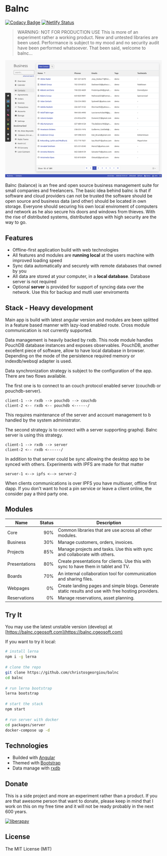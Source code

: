# Balnc

[![Codacy Badge](https://api.codacy.com/project/badge/Grade/79c2730e3816489d9a9b10f506cc3ac5)](https://www.codacy.com/manual/xris-georgiou/balnc?utm_source=github.com&amp;utm_medium=referral&amp;utm_content=ChristosGeorgiou/balnc&amp;utm_campaign=Badge_Grade) [![Netlify Status](https://api.netlify.com/api/v1/badges/085594e9-5f2e-4a4c-9dd4-148c0e889869/deploy-status)](https://app.netlify.com/sites/balnc/deploys)

> WARNING: NOT FOR PRODUCTION USE
> This is more of an experiment rather a working product. New and untested libraries are been used. Performance is subject to my mood and no security audit have been performed whatsoever. That been said, welcome to balnc...

![screenshot](./docs/assets/screenshot.png)

Balnc (balance) is an free and open source business management suite for small companies and freelancers. The basic idea behind balnc is that if software and cloud providers can not be trusted the software should be open source and business data (and other) should be located in own storage. Everyone should securing his own local enviroment of computers and network as he also secure his doors and windows from thieves. With the rise of distributed systems, distributed apps with high security are the way to go.

## Features

- Offline-first application build with web technologies
- All features and modules are **running local** at the users machine with improved loading speed
- Sync data automatically and securely with remote databases that owned by you
- All data are stored at your computer, in a **local database**. Database server is not required
- Optional **server** is provided for support of syncing data over the network. Use this for backup and mutli user enviroments

## Stack - Heavy development

Main app is build with latest angular version and modules are been splitted in a feature based manner with lazy-load enabled route. Cross module communication is not currently supported.

Data management is heavily backed by rxdb. This node module handles PouchDB database instances and exposes observables. PouchDB, another excellent piece of software, allow to have local database in browser. Depending on the mode of the persistence required memory or indexdb/websql adapter is used.

Data synchronization strategy is subject to the configuration of the app. There are two   flows available.

The first one is to connect to an couch protocol enabled server (couchdb or pouchdb-server).

    client-1 --> rxdb --> pouchdb --> couchdb
    client-2 <-- rxdb <-- pouchdb <------/

This requires maintenance of the server and account management to b handled by the system administrator.

The second strategy is to connect with a server supporting graphql. Balnc server is using this strategy.

    client-1 --> rxdb --> server
    client-2 <-- rxdb <------/

In addition to that server could be sync allowing the desktop app to be synced with others. Experiments with IPFS are made for that matter

    server-1 <--> ipfs <--> server-2

When clients communications is over IPFS you have multiuser, offline first dapp. If you don't want to host a pin service or leave a client online, the consider pay a third party one.

## Modules

| Name          | Status | Description                                                                                         |
| ------------- | -----: | --------------------------------------------------------------------------------------------------- |
| Core          |    90% | Common libraries that are use across all other modules.                                             |
| Business      |    30% | Manage customers, orders, invoices.                                                                 |
| Projects      |    85% | Manage projects and tasks. Use this with sync and collaborate with others.                          |
| Presentations |    80% | Create presentations for clients. Use this with sync to have them in tablet and TV.                 |
| Boards        |    70% | An internal collaboration tool for communication and sharing files.                                 |
| Webpages      |     0% | Create landing pages and simple blogs. Generate static results and use with free hosting providers. |
| Reservations  |     0% | Manage reservations, asset planning.                                                                |

## Try It

You may use the latest unstable version (develop) at [https://balnc.cgeosoft.com](https://balnc.cgeosoft.com)

If you want to try it local:

```bash
# install lerna
npm i -g lerna

# clone the repo
git clone https://github.com/christosgeorgiou/balnc
cd balnc

# run lerna bootstrap
lerna bootstrap

# start the stack
npm start

# run server with docker
cd packages/server
docker-compose up -d
```

## Technologies

- Builded with [Angular](https://angular.io/)
- Themed with [Bootstrap](https://getbootstrap.com/)
- Data manage with [rxdb](https://github.com/pubkey/rxdb)

## Donate

This is a side project and more an experiment rather than a product. If you are that awesome person that want to donate, please keep in mind that I work on this on my free time and it will not be ready probably in the next 600 years.

[![liberapay](http://img.shields.io/liberapay/receives/cgeosoft.svg?logo=liberapay)](https://liberapay.com/cgeosoft/donate)

## License

The MIT License (MIT)
